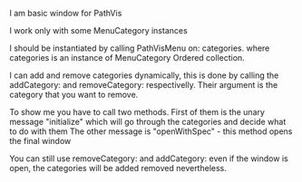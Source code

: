 I am basic window for PathVis

I work only with some MenuCategory instances

I should be instantiated by calling PathVisMenu on: categories.
where categories is an instance of MenuCategory Ordered collection.

I can add and remove categories dynamically, this is done by calling the
addCategory: and removeCategory: respectivelly. Their argument is the category that you want to remove.

To show me you have to call two methods.
First of them is the unary message "initialize" which will go through the categories and decide what to do with them
The other message is "openWithSpec" - this method opens the final window

You can still use removeCategory: and addCategory: even if the window is open, the categories will be added removed nevertheless.